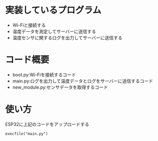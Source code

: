 # 実装しているプログラム
- Wi-Fiと接続する
- 温度データを測定してサーバーに送信する
- 温度センサに関するログを出力してサーバーに送信する

# コード概要
- boot.py:Wi-Fiを接続するコード
- main.py:ログを出力して温度データとログをサーバーに送信するコード
- new_module.py:センサデータを取得するコード

# 使い方
ESP32に上記のコードをアップロードする
```
execfile("main.py")
```
